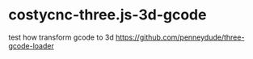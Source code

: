 # costycnc-three.js-3d-gcode
test how transform gcode to 3d
https://github.com/penneydude/three-gcode-loader
